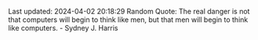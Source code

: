 Last updated: 2024-04-02 20:18:29
Random Quote: The real danger is not that computers will begin to think like men, but that men will begin to think like computers. - Sydney J. Harris